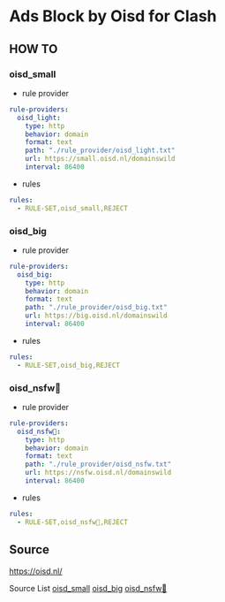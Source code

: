 # Ads Block by Oisd for Clash

## HOW TO

### oisd_small

* rule provider
```yaml
rule-providers:
  oisd_light:
    type: http
    behavior: domain
    format: text
    path: "./rule_provider/oisd_light.txt"
    url: https://small.oisd.nl/domainswild
    interval: 86400
```

* rules
```yaml
rules:
  - RULE-SET,oisd_small,REJECT
```

### oisd_big

* rule provider
```yaml
rule-providers:
  oisd_big:
    type: http
    behavior: domain
    format: text
    path: "./rule_provider/oisd_big.txt"
    url: https://big.oisd.nl/domainswild
    interval: 86400
```

* rules
```yaml
rules:
  - RULE-SET,oisd_big,REJECT
```

### oisd_nsfw🔞

* rule provider
```yaml
rule-providers:
  oisd_nsfw🔞:
    type: http
    behavior: domain
    format: text
    path: "./rule_provider/oisd_nsfw.txt"
    url: https://nsfw.oisd.nl/domainswild
    interval: 86400
```

* rules
```yaml
rules:
  - RULE-SET,oisd_nsfw🔞,REJECT
```

## Source

https://oisd.nl/

Source List
[oisd_small](https://small.oisd.nl/domainswild) 
[oisd_big](https://big.oisd.nl/domainswild)
[oisd_nsfw🔞](https://nsfw.oisd.nl/domainswild) 

